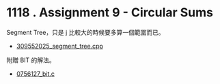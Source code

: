 # 1118 . Assignment 9 - Circular Sums

Segment Tree，只是 j 比較大的時候要多算一個範圍而已。

- [309552025_segment_tree.cpp](submissions/accepted/309552025_segment_tree.cpp)

附贈 BIT 的解法。

- [0756127_bit.c](submissions/accepted/0756127_bit.c)
